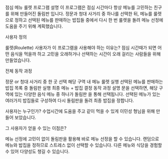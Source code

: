 점심 메뉴 룰렛
프로그램 설명
이 프로그램은 점심 시간마다 항상 메뉴를 고민하는 친구를 위해 만들어진 돌림판 입니다.
정문과 청대 사거리 중 하나를 선택한 뒤, 메뉴를 룰렛으로 정하고
선택된 메뉴를 판매하는 밥집들 중에서 다시 한 번 룰렛을 돌려
메뉴 선정에 도움을 주기 위해 계획했습니다.

사용자 정의

룰렛(Roulette)
사용자가 이 프로그램을 사용해야 하는 이유는?
점심 시간때가 되면 어떤 음식을 먹을까 하고 고민을 오래하거나 선택하는 시간이 
오래 걸리는 사람들을 위해 만들었습니다.


전체 동작 과정

정문 or 청대 사거리 중 한 곳 선택
해당 구역 내 메뉴 룰렛 실행
선택된 메뉴를 판매하는 밥집 목록 중 돌림판 실행
최종 메뉴 + 밥집 결정
동작 과정 설명
문을 선택하면, 해당 구역에 있는 다양한 음식 메뉴 중 하나가 돌림판 을 통해 선택됩니다.
선택된 메뉴가 있는 여러가지 밥집들로 구성하여 다시 돌림판을 돌려 최종 밥집을 정합니다.

사용자는 누구인가?
수업시간에 도움을 주고 같이 먹을 수 있게 이민성 형님을 위해 만들어 보았습니다.

그 사용자가 얻을 수 있는 이점은?

메뉴 선정에 고민이 없이 돌림판을 활용해 바로 메뉴 선정을 할 수 있습니다.
랜덤으로 메뉴와 밥집을 정하므로 스트레스 없이 선택할 수 있습니다.
다른 메뉴와 식당을 경험할 수 있어 다양성도 챙길 수 있습니다.
